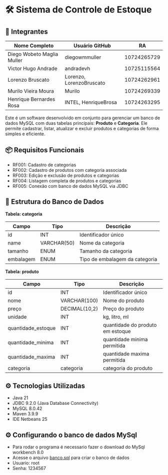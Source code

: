 # 🛠️ Sistema de Controle de Estoque


## 👥 Integrantes

| Nome Completo                     | Usuário GitHub       | RA            |
|----------------------------------|-----------------------|---------------|
| Diego Wobeto Maglia Muller       | diegowmmuller        | 10724265729   |
| Victor Hugo Andrade              | andradevh            | 10725115564   |
| Lorenzo Bruscato                 | Lorenzo, LorenzoBruscato              | 10724262961   |
| Murilo Vieira Moura              | Murilo               | 10724269339   |
| Henrique Bernardes Rosa          | INTEL, HenriqueBrosa        | 10724263295   |

Este é um software desenvolvido em conjunto para gerenciar um banco de dados MySQL com duas tabelas principais: **Produto** e **Categoria**. Ele permite cadastrar, listar, atualizar e excluir produtos e categorias de forma simples e eficiente.

## 📦 Requisitos Funcionais

- RF001: Cadastro de categorias
- RF002: Cadastro de produtos com categoria associada
- RF003: Edição e exclusão de produtos e categorias
- RF004: Listagem completa de produtos e categorias
- RF005: Conexão com banco de dados MySQL via JDBC

## 🧱 Estrutura do Banco de Dados

**Tabela: categoria**

| Campo     | Tipo        | Descrição                      |
| --------- | ----------- | ------------------------------ |
| id        | INT         | Identificador único            |
| name      | VARCHAR(50) | Nome da categoria              |
| tamanho   | ENUM        | Tamanho da categoria           |
| embalagem | ENUM        | Tipo de embalagem da categoria |

**Tabela: produto**

| Campo              | Tipo          | Descrição                        |
| ------------------ | ------------- | -------------------------------- |
| id                 | INT           | Identificador único              |
| nome               | VARCHAR(100)  | Nome do produto                  |
| preço              | DECIMAL(10,2) | Preço do produto                 |
| unidade            | INT           | kg, litro, ml                    |
| quantidade_estoque | INT           | quantidade do produto em estoque |
| quantidade_minima  | INT           | quantidade minima permitida      |
| quantidade_maxima  | INT           | quantidade maxima permitida      |
| categoria          | categoria     | categoria do produto             |

## ⚙️ Tecnologias Utilizadas

- Java 21
- JDBC 9.2.0 (Java Database Connectivity) 
- MySQL 8.0.42
- Maven 3.9.9
- IDE Netbeans 25

## ⚙️ Configurando o banco de dados MySql

- Para rodar o programa é necessario fazer o download do MySql workbench 8.0
- Acesse o arquivo [banco.sql](banco.sql) para criar o banco de dados
- Usuario: root
- Senha: 1234567

